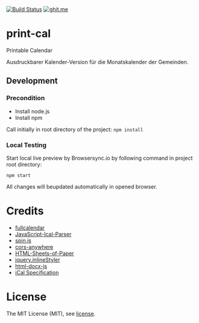 [![Build Status](https://travis-ci.org/nak-sued-webmasters/print-cal.svg?branch=master)](https://travis-ci.org/nak-sued-webmasters/print-cal)
[![ghit.me](https://ghit.me/badge.svg?repo=nak-sued-webmasters/print-cal)](https://ghit.me/repo/nak-sued-webmasters/print-cal)

# print-cal
Printable Calendar

Ausdruckbarer Kalender-Version für die Monatskalender der Gemeinden.

## Development

### Precondition

* Install node.js
* Install npm

Call initially in root directory of the project:
` npm install `

### Local Testing

Start local live preview by Browsersync.io by following command in project root directory:

` npm start `

All changes will beupdated automatically in opened browser.

# Credits
* [fullcalendar](https://fullcalendar.io/)
* [JavaScript-Ical-Parser](https://github.com/nak-sued-webmasters/JavaScript-Ical-Parser)
* [spin.js](https://github.com/fgnass/spin.js)
* [cors-anywhere](https://github.com/Rob--W/cors-anywhere)
* [HTML-Sheets-of-Paper](https://github.com/delight-im/HTML-Sheets-of-Paper)
* [jquery.inlineStyler](https://github.com/Karl33to/jquery.inlineStyler)
* [html-docx-js](https://github.com/evidenceprime/html-docx-js)
* [iCal Specification](http://www.kanzaki.com/docs/ical/vevent.html)

# License

The MIT License (MIT), see [license](/LICENSE).
